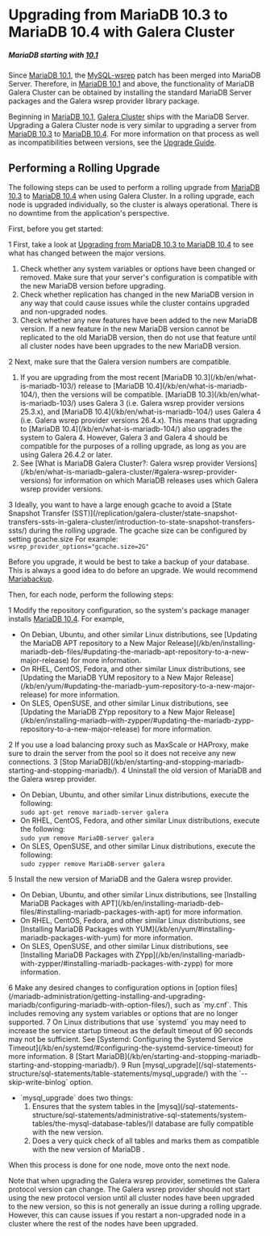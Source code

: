 # Upgrading from MariaDB 10.3 to MariaDB 10.4 with Galera Cluster

##### MariaDB starting with [10.1](/kb/en/what-is-mariadb-101/)

Since [MariaDB 10.1](/kb/en/what-is-mariadb-101/), the [MySQL-wsrep](https://github.com/codership/mysql-wsrep) patch has been merged into MariaDB Server. Therefore, in [MariaDB 10.1](/kb/en/what-is-mariadb-101/) and above, the functionality of MariaDB Galera Cluster can be obtained by installing the standard MariaDB Server packages and the Galera wsrep provider library package.

Beginning in [MariaDB 10.1](/kb/en/what-is-mariadb-101/), [Galera Cluster](/replication/galera-cluster/what-is-mariadb-galera-cluster/) ships with the MariaDB Server.  Upgrading a Galera Cluster node is very similar to upgrading a server from [MariaDB 10.3](/kb/en/what-is-mariadb-103/) to [MariaDB 10.4](/kb/en/what-is-mariadb-104/).  For more information on that process as well as incompatibilities between versions, see the [Upgrade Guide](/mariadb-administration/getting-installing-and-upgrading-mariadb/upgrading/upgrading-from-mariadb-103-to-mariadb-104/).

## Performing a Rolling Upgrade

The following steps can be used to perform a rolling upgrade from [MariaDB 10.3](/kb/en/what-is-mariadb-103/) to [MariaDB 10.4](/kb/en/what-is-mariadb-104/) when using Galera Cluster. In a rolling upgrade, each node is upgraded individually, so the cluster is always operational. There is no downtime from the application's perspective.

First, before you get started:

1 First, take a look at [Upgrading from MariaDB 10.3 to MariaDB 10.4](/mariadb-administration/getting-installing-and-upgrading-mariadb/upgrading/upgrading-from-mariadb-103-to-mariadb-104/) to see what has changed between the major versions.
<ol start="1"><li>Check whether any system variables or options have been changed or removed. Make sure that your server's configuration is compatible with the new MariaDB version before upgrading.
</li><li>Check whether replication has changed in the new MariaDB version in any way that could cause issues while the cluster contains upgraded and non-upgraded nodes.
</li><li>Check whether any new features have been added to the new MariaDB version. If a new feature in the new MariaDB version cannot be replicated to the old MariaDB version, then do not use that feature until all cluster nodes have been upgrades to the new MariaDB version.
</li></ol>
2 Next, make sure that the Galera version numbers are compatible.
<ol start="1"><li>If you are upgrading from the most recent [MariaDB 10.3](/kb/en/what-is-mariadb-103/) release to [MariaDB 10.4](/kb/en/what-is-mariadb-104/), then the versions will be compatible. [MariaDB 10.3](/kb/en/what-is-mariadb-103/) uses Galera 3 (i.e. Galera wsrep provider versions 25.3.x), and [MariaDB 10.4](/kb/en/what-is-mariadb-104/) uses Galera 4 (i.e. Galera wsrep provider versions 26.4.x). This means that upgrading to [MariaDB 10.4](/kb/en/what-is-mariadb-104/) also upgrades the system to Galera 4. However, Galera 3 and Galera 4 should be compatible for the purposes of a rolling upgrade, as long as you are using Galera 26.4.2 or later.
</li><li>See [What is MariaDB Galera Cluster?: Galera wsrep provider Versions](/kb/en/what-is-mariadb-galera-cluster/#galera-wsrep-provider-versions) for information on which MariaDB releases uses which Galera wsrep provider versions.
</li></ol>
3 Ideally, you want to have a large enough gcache to avoid a [State Snapshot Transfer (SST)](/replication/galera-cluster/state-snapshot-transfers-ssts-in-galera-cluster/introduction-to-state-snapshot-transfers-ssts/) during the rolling upgrade. The gcache size can be configured by setting <a undefined>gcache.size</a>  For example: <br>
<code class="fixed" style="white-space:pre-wrap">wsrep_provider_options="gcache.size=2G"</code>

Before you upgrade, it would be best to take a backup of your database. This is always a good idea to do before an upgrade. We would recommend [Mariabackup](/mariadb-administration/backing-up-and-restoring-databases/mariabackup/).

Then, for each node, perform the following steps:

1 Modify the repository configuration, so the system's package manager installs [MariaDB 10.4](/kb/en/what-is-mariadb-104/). For example,
<ul start="1"><li>On Debian, Ubuntu, and other similar Linux distributions, see [Updating the MariaDB APT repository to a New Major Release](/kb/en/installing-mariadb-deb-files/#updating-the-mariadb-apt-repository-to-a-new-major-release) for more information.
</li><li>On RHEL, CentOS, Fedora, and other similar Linux distributions, see [Updating the MariaDB YUM repository to a New Major Release](/kb/en/yum/#updating-the-mariadb-yum-repository-to-a-new-major-release) for more information.
</li><li>On SLES, OpenSUSE, and other similar Linux distributions, see [Updating the MariaDB ZYpp repository to a New Major Release](/kb/en/installing-mariadb-with-zypper/#updating-the-mariadb-zypp-repository-to-a-new-major-release) for more information.
</li></ul>
2 If you use a load balancing proxy such as MaxScale or HAProxy, make sure to drain the server from the pool so it does not receive any new connections.
3 [Stop MariaDB](/kb/en/starting-and-stopping-mariadb-starting-and-stopping-mariadb/).
4 Uninstall the old version of MariaDB and the Galera wsrep provider.
<ul start="1"><li>On Debian, Ubuntu, and other similar Linux distributions, execute the following: <br>
<code class="fixed" style="white-space:pre-wrap">sudo apt-get remove mariadb-server galera</code>
</li><li>On RHEL, CentOS, Fedora, and other similar Linux distributions, execute the following: <br>
<code class="fixed" style="white-space:pre-wrap">sudo yum remove MariaDB-server galera</code>
</li><li>On SLES, OpenSUSE, and other similar Linux distributions, execute the following: <br>
<code class="fixed" style="white-space:pre-wrap">sudo zypper remove MariaDB-server galera</code>
</li></ul>
5 Install the new version of MariaDB and the Galera wsrep provider.
<ul start="1"><li>On Debian, Ubuntu, and other similar Linux distributions, see [Installing MariaDB Packages with APT](/kb/en/installing-mariadb-deb-files/#installing-mariadb-packages-with-apt) for more information.
</li><li>On RHEL, CentOS, Fedora, and other similar Linux distributions, see [Installing MariaDB Packages with YUM](/kb/en/yum/#installing-mariadb-packages-with-yum) for more information.
</li><li>On SLES, OpenSUSE, and other similar Linux distributions, see [Installing MariaDB Packages with ZYpp](/kb/en/installing-mariadb-with-zypper/#installing-mariadb-packages-with-zypp) for more information.
</li></ul>
6 Make any desired changes to configuration options in [option files](/mariadb-administration/getting-installing-and-upgrading-mariadb/configuring-mariadb-with-option-files/), such as `my.cnf`. This includes removing any system variables or options that are no longer supported.
7 On Linux distributions that use `systemd` you may need to increase the service startup timeout as the default timeout of 90 seconds may not be sufficient. See [Systemd: Configuring the Systemd Service Timeout](/kb/en/systemd/#configuring-the-systemd-service-timeout) for more information.
8 [Start MariaDB](/kb/en/starting-and-stopping-mariadb-starting-and-stopping-mariadb/).
9 Run [mysql_upgrade](/sql-statements-structure/sql-statements/table-statements/mysql_upgrade/) with the `--skip-write-binlog` option.
<ul start="1"><li>`mysql_upgrade` does two things:
<ol start="1"><li>Ensures that the system tables in the [mysq](/sql-statements-structure/sql-statements/administrative-sql-statements/system-tables/the-mysql-database-tables/)l database are fully compatible with the new version.
</li><li>Does a very quick check of all tables and marks them as compatible with the new version of MariaDB .
</li></ol>
</li></ul>

When this process is done for one node, move onto the next node.

Note that when upgrading the Galera wsrep provider, sometimes the Galera protocol version can change. The Galera wsrep provider should not start using the new protocol version until all cluster nodes have been upgraded to the new version, so this is not generally an issue during a rolling upgrade. However, this can cause issues if you restart a non-upgraded node in a cluster where the rest of the nodes have been upgraded.